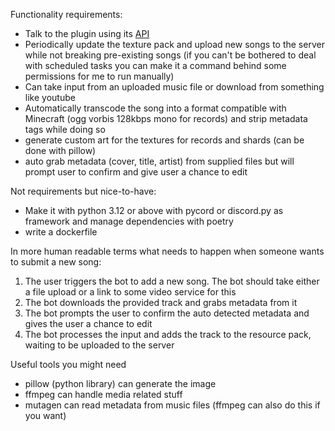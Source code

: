 Functionality requirements:
- Talk to the plugin using its [API](https://spartacus04.github.io/jext-reborn/docs/rest-api/)
- Periodically update the texture pack and upload new songs to the server while not breaking pre-existing songs (if you can't be bothered to deal with scheduled tasks you can make it a command behind some permissions for me to run manually)
- Can take input from an uploaded music file or download from something like youtube
- Automatically transcode the song into a format compatible with Minecraft (ogg vorbis 128kbps mono for records) and strip metadata tags while doing so
- generate custom art for the textures for records and shards (can be done with pillow)
- auto grab metadata (cover, title, artist) from supplied files but will prompt user to confirm and give user a chance to edit

Not requirements but nice-to-have:
- Make it with python 3.12 or above with pycord or discord.py as framework and manage dependencies with poetry
- write a dockerfile

In more human readable terms what needs to happen when someone wants to submit a new song:
1. The user triggers the bot to add a new song. The bot should take either a file upload or a link to some video service for this
2. The bot downloads the provided track and grabs metadata from it
3. The bot prompts the user to confirm the auto detected metadata and gives the user a chance to edit
4. The bot processes the input and adds the track to the resource pack, waiting to be uploaded to the server

Useful tools you might need
- pillow (python library) can generate the image
- ffmpeg can handle media related stuff
- mutagen can read metadata from music files (ffmpeg can also do this if you want)
